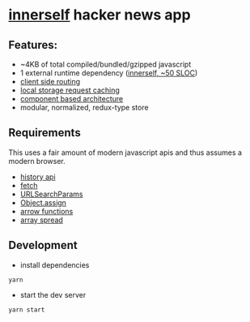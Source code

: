 # [innerself](https://github.com/stasm/innerself) hacker news app


## Features:

- ~4KB of total compiled/bundled/gzipped javascript
- 1 external runtime dependency ([innerself, ~50 SLOC](https://github.com/stasm/innerself))
- [client side routing](https://github.com/bsouthga/innerself-hn/tree/master/src/store/router)
- [local storage request caching](https://github.com/bsouthga/innerself-hn/blob/master/src/store/util.ts#L21)
- [component based architecture](https://github.com/bsouthga/innerself-hn/tree/master/src/components)
- modular, normalized, redux-type store

## Requirements

This uses a fair amount of modern javascript apis and thus assumes a modern browser.

- [history api](https://developer.mozilla.org/en-US/docs/Web/API/History_API#section_4)
- [fetch](https://developer.mozilla.org/en-US/docs/Web/API/Fetch_API)
- [URLSearchParams](https://developer.mozilla.org/en-US/docs/Web/API/URLSearchParams)
- [Object.assign](https://developer.mozilla.org/en-US/docs/Web/JavaScript/Reference/Global_Objects/Object/assign)
- [arrow functions](https://developer.mozilla.org/en-US/docs/Web/JavaScript/Reference/Functions/Arrow_functions)
- [array spread](https://developer.mozilla.org/en-US/docs/Web/JavaScript/Reference/Operators/Spread_operator)

## Development

- install dependencies

```
yarn
```

- start the dev server

```
yarn start
```
